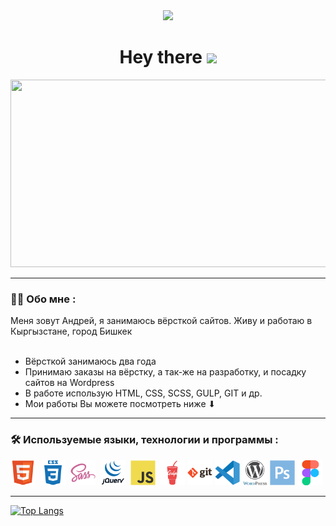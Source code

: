 <div id="header" align="center">
  <img src="https://media.giphy.com/media/M9gbBd9nbDrOTu1Mqx/giphy.gif" width="100"/>
  
  <h1>
    Hey there
    <img src="https://media.giphy.com/media/hvRJCLFzcasrR4ia7z/giphy.gif" width="30"/>
  </h1>
  
  <div align="center">
    <img src="https://media.giphy.com/media/dWesBcTLavkZuG35MI/giphy.gif" width="600" height="300"/>
  </div>
</div>

---

### :man_technologist: Обо мне :
<div>Меня зовут Андрей, я занимаюсь вёрсткой сайтов. Живу и работаю в Кыргызстане, город Бишкек</div>
&nbsp;
<ul>
  <li>Вёрсткой занимаюсь два года</li>
  <li>Принимаю заказы на вёрстку, а так-же на разработку, и посадку сайтов на Wordpress</li>
  <li>В работе использую HTML, CSS, SCSS, GULP, GIT и др.</li>
  <li>Мои работы Вы можете посмотреть ниже ⬇</li>
</ul>

---

### :hammer_and_wrench: Используемые языки, технологии и программы :
<div>
  <img src="https://github.com/devicons/devicon/blob/master/icons/html5/html5-original.svg" title="HTML5" alt="HTML" width="40" height="40"/>&nbsp;
  <img src="https://github.com/devicons/devicon/blob/master/icons/css3/css3-plain-wordmark.svg"  title="CSS3" alt="CSS" width="40" height="40"/>&nbsp;
  <img src="https://github.com/devicons/devicon/blob/master/icons/sass/sass-original.svg" title="sass" alt="sass" width="40" height="40"/>&nbsp;
  <img src="https://github.com/devicons/devicon/blob/master/icons/jquery/jquery-original-wordmark.svg" title="JQuery" alt="JQuery" width="40" height="40"/>&nbsp;
  <img src="https://github.com/devicons/devicon/blob/master/icons/javascript/javascript-original.svg" title="JavaScript" alt="JavaScript" width="40" height="40"/>&nbsp;
  <img src="https://github.com/devicons/devicon/blob/master/icons/gulp/gulp-plain.svg" title="gulp" **alt="gulp" width="40" height="40"/>
  <img src="https://github.com/devicons/devicon/blob/master/icons/git/git-original-wordmark.svg" title="Git" **alt="Git" width="40" height="40"/>
  <img src="https://github.com/devicons/devicon/blob/master/icons/vscode/vscode-original.svg" title="vscode" **alt="vscode" width="40" height="40"/>
  <img src="https://github.com/devicons/devicon/blob/master/icons/wordpress/wordpress-original.svg" title="wordpress" **alt="wordpress" width="40" height="40"/>
  <img src="https://github.com/devicons/devicon/blob/master/icons/photoshop/photoshop-plain.svg" title="photoshop" **alt="photoshop" width="40" height="40"/>
  <img src="https://github.com/devicons/devicon/blob/master/icons/figma/figma-original.svg" title="figma" **alt="figma" width="40" height="40"/>
</div>

---

[![Top Langs](https://github-readme-stats.vercel.app/api/top-langs/?lyu-chunkwo=your-github-lyu-chunkwo&layout=compact&theme=vision-friendly-dark)](https://github.com/anuraghazra/github-readme-stats)
